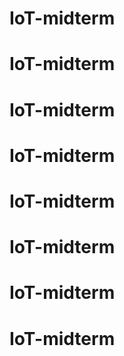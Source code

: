 # IoT-midterm
# IoT-midterm
# IoT-midterm
# IoT-midterm
# IoT-midterm
# IoT-midterm
# IoT-midterm
# IoT-midterm
